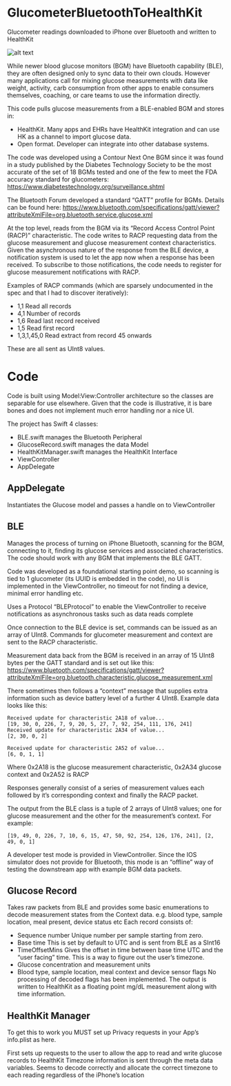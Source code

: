 # GlucometerBluetoothToHealthKit
Glucometer readings downloaded to iPhone over Bluetooth and written to HealthKit

![alt text](https://i.postimg.cc/rmySQ4w2/logos.png)

While newer blood glucose monitors (BGM) have Bluetooth capability (BLE), they are often designed only to sync data to their own clouds. However many applications call for mixing glucose measurements with data like weight, activity, carb consumption from other apps to enable consumers themselves, coaching, or care teams to use the information directly.

This code pulls glucose measurements from a BLE-enabled BGM and stores in:

* HealthKit. Many apps and EHRs have HealthKit integration and can use HK as a channel to import glucose data.
* Open format. Developer can integrate into other database systems.
	
The code was developed using a Contour Next One BGM since it was found in a study published by the Diabetes Technology Society to be the most accurate of the set of 18 BGMs tested and one of the few to meet the FDA accuracy standard for glucometers:
https://www.diabetestechnology.org/surveillance.shtml

The Bluetooth Forum developed a standard “GATT” profile for BGMs. Details can be found here:
https://www.bluetooth.com/specifications/gatt/viewer?attributeXmlFile=org.bluetooth.service.glucose.xml

At the top level, reads from the BGM via its “Record Access Control Point (RACP)” characteristic. The code writes to RACP requesting data from the glucose measurement and glucose measurement context characteristics. Given the asynchronous nature of the response from the BLE device, a notification system is used to let the app now when a response has been received. To subscribe to those notifications, the code needs to register for glucose measurement notifications with RACP.

Examples of RACP commands (which are sparsely undocumented in the spec and that I had to discover iteratively):

- 1,1			Read all records
- 4,1			Number of records
- 1,6			Read last record received
- 1,5			Read first record
- 1,3,1,45,0	    Read extract from record 45 onwards

These are all sent as UInt8 values.

# Code

Code is built using Model:View:Controller architecture so the classes are separable for use elsewhere. Given that the code is illustrative, it is bare bones and does not implement much error handling nor a nice UI.

The project has Swift 4 classes:
- BLE.swift manages the Bluetooth Peripheral
- GlucoseRecord.swift manages the data Model
- HealthKitManager.swift manages the HealthKit Interface
- ViewController
- AppDelegate

## AppDelegate
Instantiates the Glucose model and passes a handle on to ViewController

## BLE
Manages the process of turning on iPhone Bluetooth, scanning for the BGM, connecting to it, finding its glucose services and associated characteristics. The code should work with any BGM that implements the BLE GATT.

Code was developed as a foundational starting point demo, so scanning is tied to 1 glucometer (its UUID is embedded in the code), no UI is implemented in the ViewController, no timeout for not finding a device, minimal error handling etc.

Uses a Protocol “BLEProtocol” to enable the ViewController to receive notifications as asynchronous tasks such as data reads complete

Once connection to the BLE device is set, commands can be issued as an array of UInt8. Commands for glucometer measurement and context are sent to the RACP characteristic.

Measurement data back from the BGM is received in an array of 15 UInt8 bytes per the GATT standard and is set out like this:
https://www.bluetooth.com/specifications/gatt/viewer?attributeXmlFile=org.bluetooth.characteristic.glucose_measurement.xml

There sometimes then follows a “context” message that supplies extra information such as device battery level of a further 4 UInt8. Example data looks like this:
```
Received update for characteristic 2A18 of value...
[19, 30, 0, 226, 7, 9, 20, 5, 27, 7, 92, 254, 111, 176, 241]
Received update for characteristic 2A34 of value...
[2, 30, 0, 2]

Received update for characteristic 2A52 of value...
[6, 0, 1, 1]
```
Where 0x2A18 is the glucose measurement characteristic, 0x2A34 glucose context and 0x2A52 is RACP

Responses generally consist of a series of measurement values each followed by it’s corresponding context and finally the RACP packet.

The output from the BLE class is a tuple of 2 arrays of UInt8 values; one for glucose measurement and the other for the measurement’s context. For example:

``` [19, 49, 0, 226, 7, 10, 6, 15, 47, 50, 92, 254, 126, 176, 241], [2, 49, 0, 1] ```

A developer test mode is provided in ViewController. Since the IOS simulator does not provide for Bluetooth, this mode is an “offline” way of testing the downstream app with example BGM data packets.

## Glucose Record
Takes raw packets from BLE and provides some basic enumerations to decode measurement states from the Context data. e.g. blood type, sample location, meal present, device status etc
Each record consists of:
- Sequence number Unique number per sample starting from zero.
- Base time This is set by default to UTC and is sent from BLE as a SInt16
- TimeOffsetMins Gives the offset in time between base time UTC and the “user facing” time. This is a way to figure out the user’s timezone.
- Glucose concentration and measurement units
- Blood type, sample location, meal context and device sensor flags
No processing of decoded flags has been implemented.
The output is written to HealthKit as a floating point mg/dL measurement along with time information.

## HealthKit Manager
To get this to work you MUST set up Privacy requests in your App’s info.plist as here.

First sets up requests to the user to allow the app to read and write glucose records to HealthKit Timezone information is sent through the meta data variables. Seems to decode correctly and allocate the correct timezone to each reading regardless of the iPhone’s location
